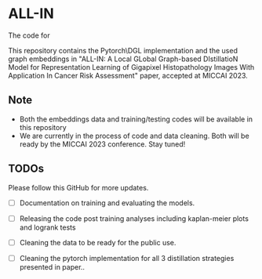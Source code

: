 # ALL-IN
The code for 

This repository contains the Pytorch\DGL implementation and the used graph embeddings in "ALL-IN: A Local GLobal Graph-based DIstillatioN Model for Representation Learning of Gigapixel Histopathology Images With Application In Cancer Risk Assessment" paper, accepted at MICCAI 2023.

## Note
- Both the embeddings data and training/testing codes will be available in this repository 
- We are currently in the process of code and data cleaning. Both will be ready by the MICCAI 2023 conference. Stay tuned!
  




## TODOs
Please follow this GitHub for more updates.
- [ ] Documentation on training and evaluating the models.
- [ ] Releasing the code post training analyses including kaplan-meier plots and logrank tests
- [ ] Cleaning the  data to be ready for the public use.
- [ ] Cleaning the pytorch implementation for all 3 distillation strategies presented in paper..

